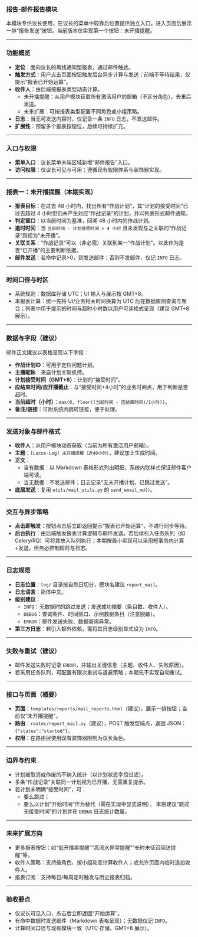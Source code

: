 ### 报告-邮件报告模块

本模块专供议长使用，在议长的菜单中较靠后位置提供独立入口。进入页面后展示一排“报告发送”按钮。当前版本仅实现第一个按钮：未开播提醒。

---

### 功能概览
- **定位**：面向议长的离线通知型报表，通过邮件触达。
- **触发方式**：用户点击页面按钮触发后台异步计算与发送；前端不等待结果，仅提示“报表已开始运算”。
- **收件人**：由后端按报表类型动态计算。
  - 未开播提醒：从用户模块获取所有激活用户的邮箱（不区分角色），去重后发送。
  - 未来扩展：可按报表类型配置不同角色或小组策略。
- **日志**：当无可发送内容时，仅记录一条 `INFO` 日志，不发送邮件。
- **扩展性**：预留多个报表按钮位，后续可持续扩充。

---

### 入口与权限
- **菜单入口**：议长菜单末端区域新增“邮件报告”入口。
- **访问权限**：仅议长可见与可用；遵循现有权限体系与装饰器实现。

---

### 报表一：未开播提醒（本期实现）
- **报表目标**：在过去 48 小时内，找出所有“作战计划”，其“计划的接受时间”已过去超过 4 小时但仍未产生对应“作战记录”的计划，并以列表形式邮件通知。
- **判定窗口**：以当前时间为基准，回溯 48 小时内的作战计划。
- **逾时时间**：当 `当前时间 - 计划接受时间 > 4 小时` 且未发现与之关联的“作战记录”则视为“未开播”。
- **关联关系**：”作战记录“可以（非必需）关联到某一“作战计划”。以此作为是否“已开播”的主要判断依据。
- **邮件发送**：若命中记录>0，则发送邮件；否则不发邮件，仅记 `INFO` 日志。

---

### 时间口径与时区
- 系统规则：数据库存储 UTC；UI 输入与展示按 GMT+8。
- 本报表计算：统一先将 UI/业务相关时间换算为 UTC 后在数据库侧查询与聚合；列表中用于提示的时间与超时小时数以用户可读格式呈现（建议 GMT+8 展示）。

---

### 数据与字段（建议）
邮件正文建议以表格呈现以下字段：
- **作战计划ID**：可用于定位问题计划。
- **主播昵称**：来自计划关联机师。
- **计划接受时间（GMT+8）**：计划的“接受时间”。
- **应结束时间/应开播截止**：与“接受时间+4小时”的业务时间点，用于判断是否超时。
- **当前超时（小时）**：`max(0, floor((当前时间 - 应结束时间)/1小时))`。
- **备注/链接**：可附系统内跳转链接，便于处理。

---

### 发送对象与邮件格式
- **收件人**：从用户模块动态获取（当前为所有激活用户邮箱）。
- **主题**：`[Lacus-Log] 未开播提醒（近48小时）`，建议加上生成时间。
- **正文**：
  - 当有数据：以 Markdown 表格形式列出明细，系统内联样式保证邮件客户端可读。
  - 当无数据：不发送邮件；日志记录“无未开播计划，已跳过发送”。
- **底层发送**：复用 `utils/mail_utils.py` 的 `send_email_md()`。

---

### 交互与异步策略
- **点击即触发**：按钮点击后立即返回提示“报表已开始运算”，不进行同步等待。
- **后台执行**：由后端触发报表计算逻辑与邮件发送。若后续引入任务队列（如 Celery/RQ）可将其放入队列执行；本期按最小实现可以采用短事务内计算+发送，但务必控制超时与日志。

---

### 日志规范
- **日志位置**：`log/` 目录按自然日切分，模块名建议 `report_mail`。
- **日志语言**：简体中文。
- **级别建议**：
  - `INFO`：无数据时的跳过发送；发送成功摘要（条目数、收件人）。
  - `DEBUG`：查询条件、时间窗口、示例数据条目（注意脱敏）。
  - `ERROR`：邮件发送失败、数据查询异常。
- **第三方日志**：若引入额外依赖，需将其日志级别显式设为 `INFO`。

---

### 失败与重试（建议）
- 邮件发送失败时记录 `ERROR`，并输出关键信息（主题、收件人、失败原因）。
- 若采用任务队列，可配置有限次重试与退避策略；本期先不实现自动重试。

---

### 接口与页面（概要）
- **页面**：`templates/reports/mail_reports.html`（建议），展示一排按钮；当前仅“未开播提醒”。
- **路由**：`routes/report_mail.py`（建议），POST 触发型端点，返回 JSON：`{"status":"started"}`。
- **权限**：在路由层使用现有装饰器限制为议长角色。

---

### 边界与约束
- 计划被取消或作废的不纳入统计（以计划状态字段过滤）。
- 多条“作战记录”关联同一计划视为已开播，无需重复提示。
- 若计划未明确“接受时间”，可：
  - 要么跳过；
  - 要么以计划“开始时间”作为替代（需在实现中显式说明）。
  本期建议“跳过无接受时间”的计划并在 `DEBUG` 日志统计数量。

---

### 未来扩展方向
- 更多报表按钮：如“低开播率提醒”“高流水异常提醒”“长时未征召回访提醒”等。
- 收件人策略：支持按角色、按小组动态计算收件人；或允许页面内临时追加收件人。
- 报表订阅：支持每日/每周定时触发与历史报表归档。

---

### 验收要点
- 仅议长可见入口，点击后立即返回“开始运算”。
- 有命中数据时发送邮件（Markdown 表格呈现）；无数据仅记 `INFO`。
- 计算时间口径与现有模块一致（UTC 存储、GMT+8 展示）。



